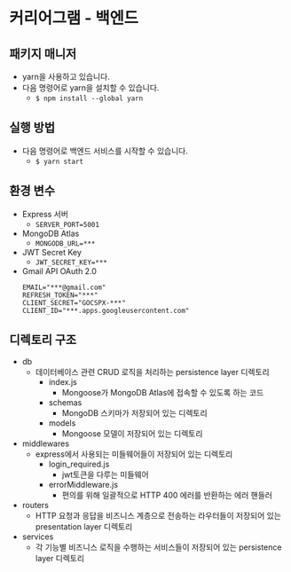 # 커리어그램 - 백엔드

## 패키지 매니저
- yarn을 사용하고 있습니다.
- 다음 명령어로 yarn을 설치할 수 있습니다.
    - `$ npm install --global yarn`

## 실행 방법
- 다음 명령어로 백엔드 서비스를 시작할 수 있습니다.
    - `$ yarn start`

## 환경 변수
- Express 서버
    - `SERVER_PORT=5001`
- MongoDB Atlas
    - `MONGODB_URL=***`
- JWT Secret Key
    - `JWT_SECRET_KEY=***`
- Gmail API OAuth 2.0
    ```
    EMAIL="***@gmail.com"
    REFRESH_TOKEN="***"
    CLIENT_SECRET="GOCSPX-***"
    CLIENT_ID="***.apps.googleusercontent.com"
    ```

## 디렉토리 구조
- db
    - 데이터베이스 관련 CRUD 로직을 처리하는 persistence layer 디렉토리
        - index.js
            - Mongoose가 MongoDB Atlas에 접속할 수 있도록 하는 코드
        - schemas
            - MongoDB 스키마가 저장되어 있는 디렉토리
        - models
            - Mongoose 모델이 저장되어 있는 디렉토리
- middlewares
    - express에서 사용되는 미들웨어들이 저장되어 있는 디렉토리
        - login_required.js
            - jwt토큰을 다루는 미들웨어
        - errorMiddleware.js
            - 편의를 위해 일괄적으로 HTTP 400 에러를 반환하는 에러 핸들러
- routers
    - HTTP 요청과 응답을 비즈니스 계층으로 전송하는 라우터들이 저장되어 있는 presentation layer 디렉토리
- services
    - 각 기능별 비즈니스 로직을 수행하는 서비스들이 저장되어 있는 persistence layer 디렉토리